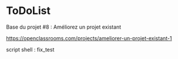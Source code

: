 ToDoList
========

Base du projet #8 : Améliorez un projet existant

https://openclassrooms.com/projects/ameliorer-un-projet-existant-1

script shell : fix_test 